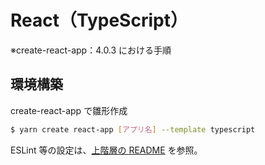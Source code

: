 # React（TypeScript）
※create-react-app：4.0.3 における手順

## 環境構築
create-react-app で雛形作成
```bash
$ yarn create react-app [アプリ名] --template typescript
```

ESLint 等の設定は、[上階層の README](https://github.com/h-yoshikawa44/dotfiles/blob/main/TypeScript/README.md) を参照。
